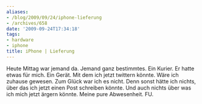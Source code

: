 ```yaml
---
aliases:
- /blog/2009/09/24/iphone-lieferung
- /archives/658
date: '2009-09-24T17:34:18'
tags:
- hardware
- iphone
title: iPhone | Lieferung
---
```


Heute Mittag war jemand da. Jemand ganz bestimmtes. Ein Kurier. Er hatte
etwas für mich. Ein Gerät. Mit dem ich jetzt twittern könnte. Wäre ich
zuhause gewesen. Zum Glück war ich es nicht. Denn sonst hätte ich nichts,
über das ich jetzt einen Post schreiben könnte. Und auch nichts über was
ich mich jetzt ärgern könnte. Meine pure Abwesenheit. FU.
